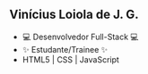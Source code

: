 ## Vinícius Loiola de J. G.

- 💻 Desenvolvedor Full-Stack 💻
- ✨ Estudante/Trainee ✨
- HTML5 | CSS | JavaScript
